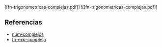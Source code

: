 [[fn-trigonometricas-complejas.pdf]]
![[fn-trigonometricas-complejas.pdf]]

## Referencias
- [num-complejos](./num-complejos.md)
- [fn-exp-compleja](./fn-exp-compleja.md)
